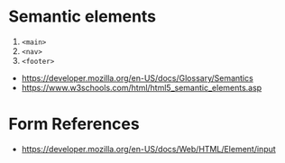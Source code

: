 # Semantic elements
1. `<main>`
2. `<nav>`
3. `<footer>`

- https://developer.mozilla.org/en-US/docs/Glossary/Semantics
- https://www.w3schools.com/html/html5_semantic_elements.asp

# Form References
- https://developer.mozilla.org/en-US/docs/Web/HTML/Element/input
